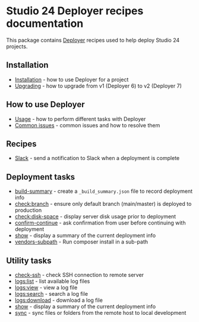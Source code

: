 # Studio 24 Deployer recipes documentation 

This package contains [Deployer](https://deployer.org/) recipes used to help deploy Studio 24 projects.

## Installation

* [Installation](installation.md) - how to use Deployer for a project
* [Upgrading](upgrading.md) - how to upgrade from v1 (Deployer 6) to v2 (Deployer 7)

## How to use Deployer

* [Usage](usage.md) - how to perform different tasks with Deployer
* [Common issues](common-issues.md) - common issues and how to resolve them 

## Recipes

* [Slack](recipes/slack.md) - send a notification to Slack when a deployment is complete

## Deployment tasks

* [build-summary](tasks/build-summary.md) - create a `_build_summary.json` file to record deployment info
* [check:branch](tasks/check-branch.md) - ensure only default branch (main/master) is deployed to production
* [check:disk-space](tasks/display-disk-space.md) - display server disk usage prior to deployment
* [confirm-continue](tasks/confirm-continue.md) - ask confirmation from user before continuing with deployment
* [show](tasks/show-summary.md) - display a summary of the current deployment info
* [vendors-subpath](tasks/vendors-subpath.md) - Run composer install in a sub-path

## Utility tasks

* [check-ssh](tasks/check-ssh.md) - check SSH connection to remote server
* [logs:list](tasks/logs.md) - list available log files
* [logs:view](tasks/logs.md) - view a log file
* [logs:search](tasks/logs.md) - search a log file
* [logs:download](tasks/download.md) - download a log file
* [show](tasks/show-summary.md) - display a summary of the current deployment info 
* [sync](tasks/sync.md) - sync files or folders from the remote host to local development
